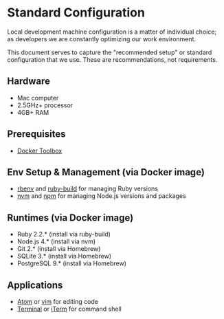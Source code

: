 # Standard Configuration

Local development machine configuration is a matter of individual choice; as developers we are constantly optimizing our work environment.

This document serves to capture the "recommended setup" or standard configuration that we use. These are recommendations, not requirements.

## Hardware

- Mac computer
- 2.5GHz+ processor
- 4GB+ RAM

## Prerequisites

- [Docker Toolbox][docker-toolbox]

## Env Setup & Management (via Docker image)

- [rbenv][rbenv] and [ruby-build][ruby-build] for managing Ruby versions
- [nvm][nvm] and [npm][npm] for managing Node.js versions and packages

## Runtimes (via Docker image)

- Ruby 2.2.* (install via ruby-build)
- Node.js 4.* (install via nvm)
- Git 2.* (install via Homebrew)
- SQLite 3.* (install via Homebrew)
- PostgreSQL 9.* (install via Homebrew)

## Applications

- [Atom][atom] or [vim][vim] for editing code
- [Terminal][terminal] or [iTerm][iterm] for command shell

<!-- references -->

[rbenv]:http://rbenv.org/
[ruby-build]:https://github.com/sstephenson/ruby-build
[nvm]:https://github.com/creationix/nvm
[npm]:https://www.npmjs.com/
[atom]:https://atom.io/
[vim]:http://www.vim.org/
[terminal]:https://en.wikipedia.org/wiki/Terminal_(OS_X)
[iterm]:https://www.iterm2.com/
[docker-toolbox]:https://www.docker.com/docker-toolbox
